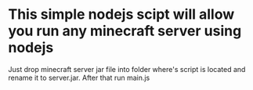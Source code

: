 # This simple nodejs scipt will allow you run any minecraft server using nodejs
Just drop minecraft server jar file into folder where's script is located and rename it to server.jar. After that run main.js
